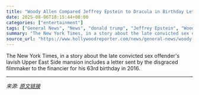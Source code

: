 ```yaml
---
title: "Woody Allen Compared Jeffrey Epstein to Dracula in Birthday Letter"
date: 2025-08-06T18:15:44+08:00
categories: ["entertainment"]
tags: ["General News", "News", "donald trump", "Jeffrey Epstein", "Woody Allen"]
summary: "The New York Times, in a story about the late convicted sex offender's lavish Upper East Side mansion includes a letter sent by the disgraced filmmaker to the financier for his 63rd birthday in 2016."
source_url: "https://www.hollywoodreporter.com/news/general-news/woody-allen-compared-jeffrey-epstein-to-dracula-1236338646/"
---
```


The New York Times, in a story about the late convicted sex offender's lavish Upper East Side mansion includes a letter sent by the disgraced filmmaker to the financier for his 63rd birthday in 2016.

---

*来源: [原文链接](https://www.hollywoodreporter.com/news/general-news/woody-allen-compared-jeffrey-epstein-to-dracula-1236338646/)*
